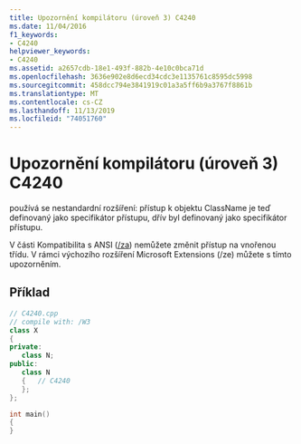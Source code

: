 ```yaml
---
title: Upozornění kompilátoru (úroveň 3) C4240
ms.date: 11/04/2016
f1_keywords:
- C4240
helpviewer_keywords:
- C4240
ms.assetid: a2657cdb-18e1-493f-882b-4e10c0bca71d
ms.openlocfilehash: 3636e902e8d6ecd34cdc3e1135761c8595dc5998
ms.sourcegitcommit: 458dcc794e3841919c01a3a5ff6b9a3767f8861b
ms.translationtype: MT
ms.contentlocale: cs-CZ
ms.lasthandoff: 11/13/2019
ms.locfileid: "74051760"
---
```

# <a name="compiler-warning-level-3-c4240"></a>Upozornění kompilátoru (úroveň 3) C4240

používá se nestandardní rozšíření: přístup k objektu ClassName je teď definovaný jako specifikátor přístupu, dřív byl definovaný jako specifikátor přístupu.

V části Kompatibilita s ANSI ([/za](../../build/reference/za-ze-disable-language-extensions.md)) nemůžete změnit přístup na vnořenou třídu. V rámci výchozího rozšíření Microsoft Extensions (/ze) můžete s tímto upozorněním.

## <a name="example"></a>Příklad

```cpp
// C4240.cpp
// compile with: /W3
class X
{
private:
   class N;
public:
   class N
   {   // C4240
   };
};

int main()
{
}
```